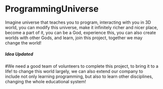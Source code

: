 # ProgrammingUniverse
Imagine universe that teaches you to program, interacting with you in 3D world, you can modify this universe, make it infinitely richer and nicer place, become a part of it, you can be a God, experience this, you can also create worlds with other Gods, and learn, join this project, together we may change the world!

##### Idea Updated
#We need a good team of volunteers to complete this project, to bring it to a life! to change this world largely, we can also extend our company to include not only learning programming, but also to learn other disciplines, changing the whole educational system!
